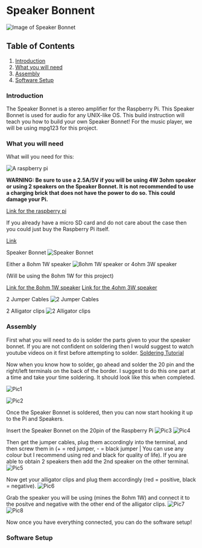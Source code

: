 # Speaker Bonnent

![Image of Speaker Bonnet](https://github.com/githubofryry/BluetoothSpeakers/blob/master/documentation/IMG_4650.JPG?raw=true)

## Table of Contents
1. [Introduction](#introduction)
2. [What you will need](#what-you-will-need)
3. [Assembly](#assembly)
4. [Software Setup](#software-setup)


### Introduction

The Speaker Bonnet is a stereo amplifier for the Raspberry Pi. This Speaker Bonnet is used for audio for any UNIX-like OS.
This build instruction will teach you how to build your own Speaker Bonnet!
For the music player, we will be using mpg123 for this project. 

### What you will need

What will you need for this:

![A raspberry pi](https://github.com/githubofryry/BluetoothSpeakers/blob/master/documentation/IMG_4651.JPG?raw=true)

**WARNING: Be sure to use a 2.5A/5V if you will be using 4W 3ohm speaker or using 2 speakers on the Speaker Bonnet. It is not recommended to use a charging brick that does not have the power to do so. This could damage your Pi.**

[Link for the raspberry pi](https://www.amazon.ca/CanaKit-Raspberry-Complete-Starter-Kit/dp/B01CCF6V3A/ref=sr_1_5?s=electronics&ie=UTF8&qid=1516598053&sr=1-5&keywords=raspberry+pi+3)

If you already have a micro SD card and do not care about the case then you could just buy the Raspberry Pi itself.


[Link](https://www.amazon.ca/Raspberry-Pi-RASPBERRYPI3-MODB-1GB-Model-Motherboard/dp/B01CD5VC92/ref=sr_1_4?s=electronics&ie=UTF8&qid=1516598053&sr=1-4&keywords=raspberry+pi+3)

Speaker Bonnet
![Speaker Bonnet](https://github.com/githubofryry/BluetoothSpeakers/blob/master/documentation/IMG_4652.JPG?raw=true)

Either a 8ohm 1W speaker ![8ohm 1W speaker](https://github.com/githubofryry/BluetoothSpeakers/blob/master/documentation/IMG_4653.JPG?raw=true) 
or 4ohm 3W speaker 

(Will be using the 8ohm 1W for this project)

[Link for the 8ohm 1W speaker](https://www.adafruit.com/product/1313)
[Link for the 4ohm 3W speaker](https://www.adafruit.com/product/1314)

2 Jumper Cables
![2 Jumper Cables](https://github.com/githubofryry/BluetoothSpeakers/blob/master/documentation/IMG_4654.JPG?raw=true)

2 Alligator clips
![2 Alligator clips](https://github.com/githubofryry/BluetoothSpeakers/blob/master/documentation/IMG_4655.JPG?raw=true)



### Assembly

First what you will need to do is solder the parts given to your the speaker bonnet. If you are not confident on 
soldering then I would suggest to watch youtube videos on it first before attempting to solder. 
[Soldering Tutorial](https://www.youtube.com/watch?v=AqvHogekDI4)

Now when you know how to solder, go ahead and solder the 20 pin and the right/left terminals on the back of the border.
I suggest to do this one part at a time and take your time soldering.
It should look like this when completed.

![Pic1](https://github.com/githubofryry/BluetoothSpeakers/blob/master/documentation/IMG_4656.JPG?raw=true)

![Pic2](https://github.com/githubofryry/BluetoothSpeakers/blob/master/documentation/IMG_4657.JPG?raw=true)

Once the Speaker Bonnet is soldered, then you can now start hooking it up to the Pi and Speakers.

Insert the Speaker Bonnet on the 20pin of the Raspberry Pi
![Pic3](https://github.com/githubofryry/BluetoothSpeakers/blob/master/documentation/IMG_4658.JPG?raw=true)
![Pic4](https://github.com/githubofryry/BluetoothSpeakers/blob/master/documentation/IMG_4659.JPG?raw=true)

Then get the jumper cables, plug them accordingly into the terminal, and then screw them in (+ = red jumper, - = black jumper | You can use any colour but I recommend using red and black for quality of life). If you are able to obtain 2 speakers then add the 2nd speaker on the other terminal.
![Pic5](https://github.com/githubofryry/BluetoothSpeakers/blob/master/documentation/IMG_4660.JPG?raw=true)

Now get your alligator clips and plug them accordingly (red = positive, black = negative). 
![Pic6](https://github.com/githubofryry/BluetoothSpeakers/blob/master/documentation/IMG_4661.JPG?raw=true)

Grab the speaker you will be using (mines the 8ohm 1W) and connect it to the positve and negative with the other end of the alligator clips.
![Pic7](https://github.com/githubofryry/BluetoothSpeakers/blob/master/documentation/IMG_4662.JPG?raw=true)
![Pic8](https://github.com/githubofryry/BluetoothSpeakers/blob/master/documentation/IMG_4663.JPG?raw=true)


Now once you have everything connected, you can do the software setup!

### Software Setup
